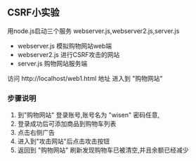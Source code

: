 ## CSRF小实验

用node.js启动三个服务 webserver.js,webserver2.js,server.js

- webserver.js 模拟购物网站web端
- webserver2.js 进行CSRF攻击的网站
- server.js 购物网站服务端

访问 http://localhost/web1.html 地址 进入到 "购物网站"

### 步骤说明
1. 到"购物网站" 登录账号,账号名为 "wisen" 密码任意,
2. 登录成功后可添加商品到购物车列表
3. 点击右侧广告
4. 进入到"攻击网站"后点击攻击按钮
5. 返回到 "购物网站" 刷新发现购物车已被清空,并且余额已经减少